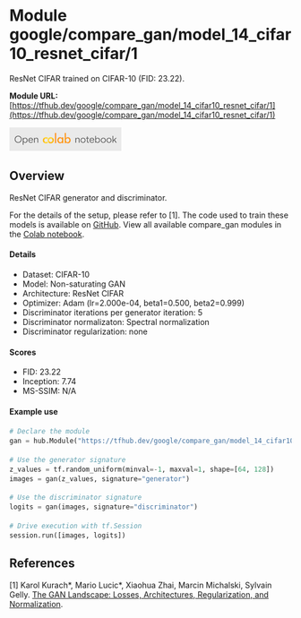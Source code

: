 # Module google/compare_gan/model_14_cifar10_resnet_cifar/1
ResNet CIFAR trained on CIFAR-10 (FID: 23.22).

<!-- module-type: image-generator -->
<!-- network-architecture: ResNet CIFAR -->
<!-- dataset: CIFAR-10 -->

**Module URL:** [https://tfhub.dev/google/compare_gan/model_14_cifar10_resnet_cifar/1](https://tfhub.dev/google/compare_gan/model_14_cifar10_resnet_cifar/1)

[![Open Colab notebok](../../../../images/open_in_colab.png)](https://colab.research.google.com/github/google/compare_gan/blob/master/compare_gan/src/tfhub_models.ipynb)

## Overview

ResNet CIFAR generator and discriminator.

For the details of the setup, please refer to [1].
The code used to train these models is available on
[GitHub](https://github.com/google/compare_gan).
View all available compare_gan modules in the [Colab notebook](https://colab.research.google.com/github/google/compare_gan/blob/master/compare_gan/src/tfhub_models.ipynb).

#### Details

* Dataset: CIFAR-10
* Model: Non-saturating GAN
* Architecture: ResNet CIFAR
* Optimizer: Adam (lr=2.000e-04, beta1=0.500, beta2=0.999)
* Discriminator iterations per generator iteration: 5
* Discriminator normalizaton: Spectral normalization
* Discriminator regularization: none

#### Scores

* FID: 23.22
* Inception: 7.74
* MS-SSIM: N/A

#### Example use
```python
# Declare the module
gan = hub.Module("https://tfhub.dev/google/compare_gan/model_14_cifar10_resnet_cifar/1")

# Use the generator signature
z_values = tf.random_uniform(minval=-1, maxval=1, shape=[64, 128])
images = gan(z_values, signature="generator")

# Use the discriminator signature
logits = gan(images, signature="discriminator")

# Drive execution with tf.Session
session.run([images, logits])
```

## References

[1] Karol Kurach*, Mario Lucic*, Xiaohua Zhai, Marcin Michalski, Sylvain Gelly.
[The GAN Landscape: Losses, Architectures, Regularization, and Normalization](https://arxiv.org/abs/1807.04720).
